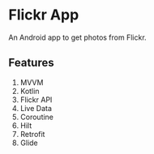 # Flickr App
An Android app to get photos from Flickr.


## Features
1. MVVM
2. Kotlin
3. Flickr API
4. Live Data
5. Coroutine
6. Hilt
7. Retrofit
8. Glide
